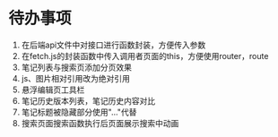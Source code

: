 # 待办事项
1. 在后端api文件中对接口进行函数封装，方便传入参数
2. 在fetch.js的封装函数中传入调用者页面的this，方便使用router，route
3. 笔记列表与搜索页添加分页效果
4. js、图片相对引用改为绝对引用
5. 悬浮编辑页工具栏
6. 笔记历史版本列表，笔记历史内容对比
7. 笔记标题被隐藏部分使用"..."代替
8. 搜索页面搜索函数执行后页面展示搜索中动画
